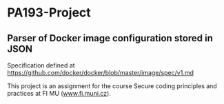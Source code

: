# PA193-Project
## Parser of Docker image configuration stored in JSON
Specification defined at https://github.com/docker/docker/blob/master/image/spec/v1.md

This project is an assignment for the course Secure coding principles and practices at FI MU (www.fi.muni.cz).
